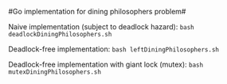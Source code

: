 #Go implementation for dining philosophers problem#

Naive implementation (subject to deadlock hazard):
`` bash deadlockDiningPhilosophers.sh ``

Deadlock-free implementation:
`` bash leftDiningPhilosophers.sh ``

Deadlock-free implementation with giant lock (mutex):
`` bash mutexDiningPhilosophers.sh ``
